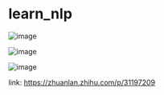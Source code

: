 # learn_nlp

![image](https://github.com/gavinloverqq/learn_nlp/assets/10271985/2fec6409-6ee9-4039-ab65-1ed5c53bdfcc)

![image](https://github.com/gavinloverqq/learn_nlp/assets/10271985/4aa3e898-9500-4f09-9e14-c738341b8b36)

![image](https://github.com/gavinloverqq/learn_nlp/assets/10271985/020cf891-7e0a-4fa7-8312-3b3385b05058)

link: https://zhuanlan.zhihu.com/p/31197209
